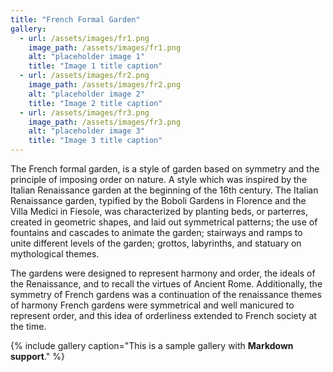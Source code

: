 ```yaml
---
title: "French Formal Garden"
gallery:
  - url: /assets/images/fr1.png
    image_path: /assets/images/fr1.png
    alt: "placeholder image 1"
    title: "Image 1 title caption"
  - url: /assets/images/fr2.png
    image_path: /assets/images/fr2.png
    alt: "placeholder image 2"
    title: "Image 2 title caption"
  - url: /assets/images/fr3.png
    image_path: /assets/images/fr3.png
    alt: "placeholder image 3"
    title: "Image 3 title caption"
---
```


The French formal garden, is a style of garden based on symmetry and the principle of imposing order on nature. A style which was inspired by the Italian Renaissance garden at the beginning of the 16th century. The Italian Renaissance garden, typified by the Boboli Gardens in Florence and the Villa Medici in Fiesole, was characterized by planting beds, or parterres, created in geometric shapes, and laid out symmetrical patterns; the use of fountains and cascades to animate the garden; stairways and ramps to unite different levels of the garden; grottos, labyrinths, and statuary on mythological themes.

The gardens were designed to represent harmony and order, the ideals of the Renaissance, and to recall the virtues of Ancient Rome. Additionally, the symmetry of French gardens was a continuation of the renaissance themes of harmony French gardens were symmetrical and well manicured to represent order, and this idea of orderliness extended to French society at the time.

{% include gallery caption="This is a sample gallery with **Markdown support**." %}
